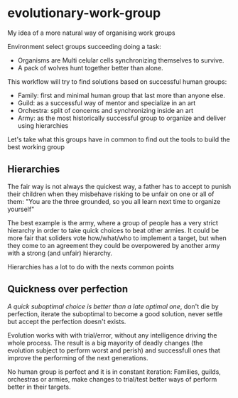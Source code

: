 # evolutionary-work-group
My idea of a more natural way of organising work groups

Environment select groups succeeding doing a task:
* Organisms are Multi celular cells synchronizing themselves to survive.
* A pack of wolves hunt together better than alone.

This workflow will try to find solutions based on successful human groups:
* Family: first and minimal human group that last more than anyone else.
* Guild: as a successful way of mentor and specialize in an art
* Orchestra: split of concerns and synchronizing inside an art
* Army: as the most historically successful group to organize and deliver using hierarchies

Let's take what this groups have in common to find out the tools to build the best working group

## Hierarchies

The fair way is not always the quickest way, a father has to accept to punish their children when they misbehave risking  to be unfair on one or all of them: "You are the three grounded, so you all learn next time to organize yourself"

The best example is the army, where a group of people has a very strict hierarchy in order to take quick choices to beat other armies. It could be more fair that soliders vote how/what/who to implement a target, but when they come to an agreement they could be overpowered by another army with a strong (and unfair) hierarchy.

Hierarchies has a lot to do with the nexts common points

## Quickness over perfection

*A quick suboptimal choice is better than a late optimal one*, don't die by perfection, iterate the suboptimal to become a good solution, never settle but accept the perfection doesn't exists.

Evolution works with with trial/error, without any intelligence driving the whole process. The result is a big mayority of deadly changes (the evolution subject to perform worst and perish) and successfull ones that improve the performing of the next generations.

No human group is perfect and it is in constant iteration: Families, guilds, orchestras or armies, make changes to trial/test better ways of perform better in their targets.





